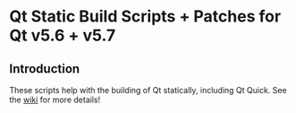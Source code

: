 # Qt Static Build Scripts + Patches for Qt v5.6 + v5.7

## Introduction
These scripts help with the building of Qt statically, including Qt Quick.
See the [wiki](../../../wiki/Building-Qt-v5.6-5.7-Statically-on-Windows)
for more details!
